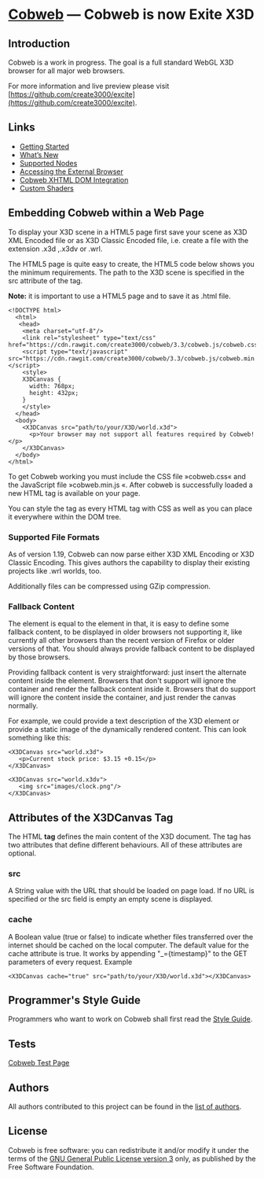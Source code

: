 [Cobweb](https://github.com/create3000/excite) — Cobweb is now Exite X3D
==================================================


Introduction
--------------------------------------

Cobweb is a work in progress. The goal is a full standard WebGL X3D browser for all major web browsers.

For more information and live preview please visit [https://github.com/create3000/excite](https://github.com/create3000/excite).


Links
--------------------------------------
* [Getting Started](http://create3000.de/cobweb/getting-started/)
* [What’s New](http://create3000.de/cobweb/whats-new/)
* [Supported Nodes](http://create3000.de/cobweb/supported-nodes/)
* [Accessing the External Browser](http://create3000.de/cobweb/accessing-the-external-browser/)
* [Cobweb XHTML DOM Integration](http://create3000.de/cobweb/cobweb-xhtml-dom-integration/)
* [Custom Shaders](http://create3000.de/cobweb/shaders/)

Embedding Cobweb within a Web Page
--------------------------------------

To display your X3D scene in a HTML5 page first save your scene as X3D XML Encoded file or as X3D Classic Encoded file, i.e. create a file with the extension .x3d ,.x3dv or .wrl. 

The HTML5 page is quite easy to create, the HTML5 code below shows you the minimum requirements. The path to the X3D scene is specified in the src attribute of the <X3DCanvas> tag. 

**Note:** it is important to use a HTML5 page and to save it as .html file. 

    <!DOCTYPE html>
      <html>
       <head>
        <meta charset="utf-8"/>
        <link rel="stylesheet" type="text/css" href="https://cdn.rawgit.com/create3000/cobweb/3.3/cobweb.js/cobweb.css"/>
        <script type="text/javascript" src="https://cdn.rawgit.com/create3000/cobweb/3.3/cobweb.js/cobweb.min.js"></script>
        <style>
        X3DCanvas {
          width: 768px;
          height: 432px;
        }
        </style>
      </head>
      <body>
        <X3DCanvas src="path/to/your/X3D/world.x3d">
          <p>Your browser may not support all features required by Cobweb!</p>
        </X3DCanvas>
      </body>
    </html>

To get Cobweb working you must include the CSS file »cobweb.css« and the JavaScript file »cobweb.min.js «. After cobweb is successfully loaded a new HTML tag <X3DCanvas> is available on your page.

You can style the <X3DCanvas> tag as every HTML tag with CSS as well as you can place it everywhere within the DOM tree. 


### Supported File Formats

As of version 1.19, Cobweb can now parse either X3D XML Encoding or X3D Classic Encoding. This gives authors the capability to display their existing projects like .wrl worlds, too.

Additionally files can be compressed using GZip compression.


### Fallback Content

The <X3DCanvas> element is equal to the <canvas> element in that, it is easy to define some fallback content, to be displayed in older browsers not supporting it, like currently all other browsers than the recent version of Firefox or older versions of that. You should always provide fallback content to be displayed by those browsers.

Providing fallback content is very straightforward: just insert the alternate content inside the <X3DCanvas> element. Browsers that don't support <X3DCanvas> will ignore the container and render the fallback content inside it. Browsers that do support <X3DCanvas> will ignore the content inside the container, and just render the canvas normally.

For example, we could provide a text description of the X3D element or provide a static image of the dynamically rendered content. This can look something like this: 

    <X3DCanvas src="world.x3d">
       <p>Current stock price: $3.15 +0.15</p>
    </X3DCanvas>

    <X3DCanvas src="world.x3dv">
       <img src="images/clock.png"/>
    </X3DCanvas>


Attributes of the X3DCanvas Tag
--------------------------------------

The HTML **<X3DCanvas> tag** defines the main content of the X3D document. The <X3DCanvas> tag has two attributes that define different behaviours. All of these attributes are optional. 


### src

A String value with the URL that should be loaded on page load. If no URL is specified or the src field is empty an empty scene is displayed.


### cache

A Boolean value (true or false) to indicate whether files transferred over the internet should be cached on the local computer. The default value for the cache attribute is true. It works by appending "_={timestamp}" to the GET parameters of every request.
Example

`<X3DCanvas cache="true" src="path/to/your/X3D/world.x3d"></X3DCanvas>`


Programmer's Style Guide
--------------------------------------
Programmers who want to work on Cobweb shall first read the [Style Guide](STYLE_GUIDE.md).


Tests
--------------------------------------
[Cobweb Test Page](http://rawgit.com/create3000/cobweb/master/cobweb.min.html)


Authors
--------------------------------------
All authors contributed to this project can be found in the [list of authors](AUTHORS.md).


License
--------------------------------------
Cobweb is free software: you can redistribute it and/or modify it under the terms of 
the [GNU General Public License version 3](LICENSE.md) only, as published by the Free Software Foundation.
